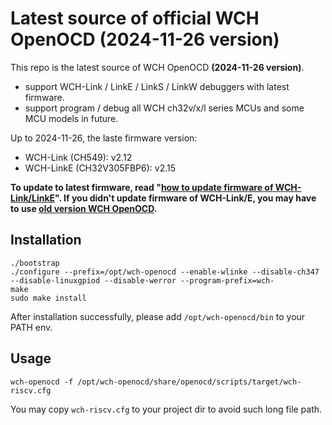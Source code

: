 # Latest source of official WCH OpenOCD (2024-11-26 version)

This repo is the latest source of WCH OpenOCD **(2024-11-26 version)**.

- support WCH-Link / LinkE / LinkS / LinkW debuggers with latest firmware.
- support program / debug all WCH ch32v/x/l series MCUs and some MCU models in future.

Up to 2024-11-26, the laste firmware version:

- WCH-Link (CH549): v2.12
- WCH-LinkE (CH32V305FBP6): v2.15

**To update to latest firmware, read "[how to update firmware of WCH-Link/LinkE](https://github.com/cjacker/opensource-toolchain-ch32v#how-to-update-firmware-of-wch-linke)". If you didn't update firmware of WCH-Link/E, you may have to use [old version WCH OpenOCD](https://github.com/cjacker/wch-openocd-2022).**

## Installation

```
./bootstrap
./configure --prefix=/opt/wch-openocd --enable-wlinke --disable-ch347 --disable-linuxgpiod --disable-werror --program-prefix=wch-
make
sudo make install
```

After installation successfully, please add `/opt/wch-openocd/bin` to your PATH env.

## Usage

```
wch-openocd -f /opt/wch-openocd/share/openocd/scripts/target/wch-riscv.cfg

```

You may copy `wch-riscv.cfg` to your project dir to avoid such long file path.

